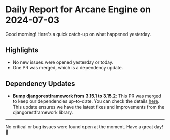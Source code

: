 # Daily Report for Arcane Engine on 2024-07-03

Good morning! Here's a quick catch-up on what happened yesterday.

## Highlights
- No new issues were opened yesterday or today.
- One PR was merged, which is a dependency update.

## Dependency Updates
- **Bump djangorestframework from 3.15.1 to 3.15.2**: This PR was merged to keep our dependencies up-to-date. You can check the details [here](https://github.com/arc-eng/studio/pull/202). This update ensures we have the latest fixes and improvements from the djangorestframework library.

---

No critical or bug issues were found open at the moment. Have a great day! 🚀
